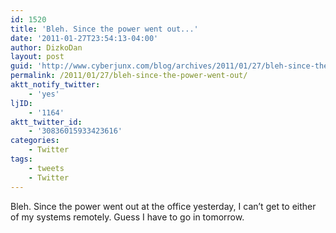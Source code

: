 ```yaml
---
id: 1520
title: 'Bleh. Since the power went out...'
date: '2011-01-27T23:54:13-04:00'
author: DizkoDan
layout: post
guid: 'http://www.cyberjunx.com/blog/archives/2011/01/27/bleh-since-the-power-went-out/'
permalink: /2011/01/27/bleh-since-the-power-went-out/
aktt_notify_twitter:
    - 'yes'
ljID:
    - '1164'
aktt_twitter_id:
    - '30836015933423616'
categories:
    - Twitter
tags:
    - tweets
    - Twitter
---
```


Bleh. Since the power went out at the office yesterday, I can’t get to either of my systems remotely. Guess I have to go in tomorrow.